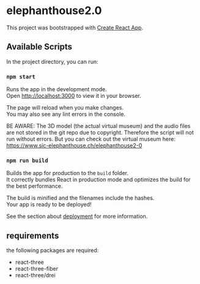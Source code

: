 # elephanthouse2.0

This project was bootstrapped with [Create React App](https://github.com/facebook/create-react-app).

## Available Scripts

In the project directory, you can run:

### `npm start`

Runs the app in the development mode.\
Open [http://localhost:3000](http://localhost:3000) to view it in your browser. 

The page will reload when you make changes.\
You may also see any lint errors in the console.

BE AWARE: The 3D model (the actual virtual museum) and the audio files are not stored in the git repo due to copyright. Therefore the script will not run without errors. But you can check out the virtual museum here: https://www.sic-elephanthouse.ch/elephanthouse2-0

### `npm run build`

Builds the app for production to the `build` folder.\
It correctly bundles React in production mode and optimizes the build for the best performance.

The build is minified and the filenames include the hashes.\
Your app is ready to be deployed!

See the section about [deployment](https://facebook.github.io/create-react-app/docs/deployment) for more information.

## requirements

the following packages are required: 
- react-three
- react-three-fiber
- react-three/drei

